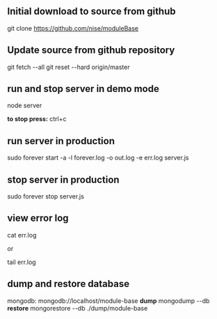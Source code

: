 

## Initial download to source from github 
git clone https://github.com/nise/moduleBase


## Update source from github repository
git fetch --all
git reset --hard origin/master


## run and stop server in demo mode
node server

**to stop press:** ctrl+c

## run server in production
sudo forever start -a -l forever.log -o out.log -e err.log server.js

## stop server in production
sudo forever stop server.js



## view error log
cat err.log

or

tail err.log

## dump and restore database
mongodb: mongodb://localhost/module-base
**dump**
mongodump --db <application name>
**restore**
mongorestore --db <application name> ./dump/module-base


